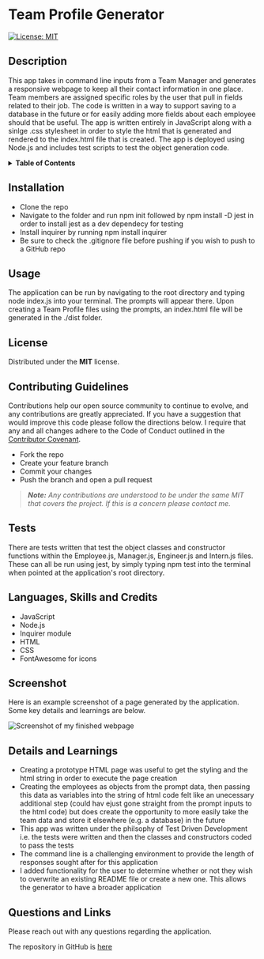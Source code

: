 # Team Profile Generator
[![License: MIT](https://img.shields.io/badge/License-MIT-yellow.svg)](https://opensource.org/licenses/MIT)

## Description
This app takes in command line inputs from a Team Manager and generates a responsive webpage to keep all their contact information in one place. Team members are assigned specific roles by the user that pull in fields related to their job. The code is written in a way to support saving to a database in the future or for easily adding more fields about each employee should that be useful. The app is written entirely in JavaScript along with a sinlge .css stylesheet in order to style the html that is generated and rendered to the index.html file that is created. The app is deployed using Node.js and includes test scripts to test the object generation code.

<details>
<summary><strong>Table of Contents</strong></summary>

- [Installation](#installation)
- [Usage](#usage)
- [License](#license)
- [Contributing Guidelines](#contributing-guidelines)
- [Tests](#tests)
- [Questions](#questions)
- [Additional Sections](#additional-sections)
</details>

## Installation
- Clone the repo
- Navigate to the folder and run npm init followed by npm install -D jest in order to install jest as a dev dependecy for testing
- Install inquirer by running npm install inquirer
- Be sure to check the .gitignore file before pushing if you wish to push to a GitHub repo

## Usage
The application can be run by navigating to the root directory and typing node index.js into your terminal. The prompts will appear there. Upon creating a Team Profile files using the prompts, an index.html file will be generated in the ./dist folder.

## License
Distributed under the **MIT** license.

## Contributing Guidelines
Contributions help our open source community to continue to evolve, and any contributions are greatly appreciated. If you have a suggestion that would improve this code please follow the directions below. I require that any and all changes adhere to the Code of Conduct outlined in the [Contributor Covenant](https://www.contributor-covenant.org/).

 - Fork the repo
 - Create your feature branch
 - Commit your changes
 - Push the branch and open a pull request

> _**Note:** Any contributions are understood to be under the same MIT that covers the project. If this is a concern please contact me._

## Tests
There are tests written that test the object classes and constructor functions within the Employee.js, Manager.js, Engineer.js and Intern.js files. These can all be run using jest, by simply typing npm test into the terminal when pointed at the application's root directory.

## Languages, Skills and Credits
- JavaScript
- Node.js
- Inquirer module
- HTML
- CSS
- FontAwesome for icons

## Screenshot
Here is an example screenshot of a page generated by the application. Some key details and learnings are below.

![Screenshot of my finished webpage](./images/screenshot-final.png)

## Details and Learnings
- Creating a prototype HTML page was useful to get the styling and the html string in order to execute the page creation
- Creating the employees as objects from the prompt data, then passing this data as variables into the string of html code felt like an unecessary additional step (could hav ejust gone straight from the prompt inputs to the html code) but does create the opportunity to more easily take the team data and store it elsewhere (e.g. a database) in the future
- This app was written under the philsophy of Test Driven Development i.e. the tests were written and then the classes and constructors coded to pass the tests
- The command line is a challenging environment to provide the length of responses sought after for this application
- I added functionality for the user to determine whether or not they wish to overwrite an existing README file or create a new one. This allows the generator to have a broader application

## Questions and Links
Please reach out with any questions regarding the application.

The repository in GitHub is [here](https://github.com/benfok/team-profile-generator)

